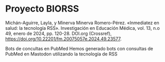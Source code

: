 # Proyecto BIORSS
Michán-Aguirre, Layla, y Minerva Minerva Romero-Pérez. «Inmediatez en salud: la tecnología RSS». Investigación en Educación Médica, vol. 13, n.o 49, enero de 2024, pp. 120-28. DOI.org (Crossref), https://doi.org/10.22201/fm.20075057e.2024.49.23577.


Bots de concultas en PubMed
Hemos generado bots con consultas de PubMed en Mastodon utilizando la tecnología de RSS
